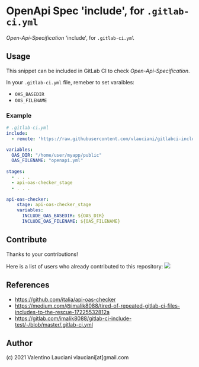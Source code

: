 # OpenApi Spec 'include', for `.gitlab-ci.yml`
*Open-Api-Specification* 'include', for `.gitlab-ci.yml`

## Usage

This snippet can be included in GitLab CI to check *Open-Api-Specification*.

In your `.gitlab-ci.yml` file, remeber to set varaibles:
- `OAS_BASEDIR` 
- `OAS_FILENAME`

### Example

```yml
# .gitlab-ci.yml
include:
  - remote: 'https://raw.githubusercontent.com/vlauciani/gitlabci-include-for-api-oas-checker/main/api-oas-checker.yml'

variables:
  OAS_DIR: "/home/user/myapp/public"
  OAS_FILENAME: "openapi.yml"
    
stages:
  - . . .
  - api-oas-checker_stage
  - . . .
  
api-oas-checker:
    stage: api-oas-checker_stage
    variables:
      INCLUDE_OAS_BASEDIR: ${OAS_DIR}
      INCLUDE_OAS_FILENAME: ${OAS_FILENAME}
```

## Contribute
Thanks to your contributions!

Here is a list of users who already contributed to this repository:
<a href="https://github.com/vlauciani/gitlabci-include-for-api-oas-checker/graphs/contributors">
  <img src="https://contrib.rocks/image?repo=vlauciani/gitlabci-include-for-api-oas-checker" />
</a>

## References
- https://github.com/italia/api-oas-checker
- https://medium.com/@imalik8088/tired-of-repeated-gitlab-ci-files-includes-to-the-rescue-17225532812a
- https://gitlab.com/imalik8088/gitlab-ci-include-test/-/blob/master/.gitlab-ci.yml

## Author
(c) 2021 Valentino Lauciani vlauciani[at]gmail.com
